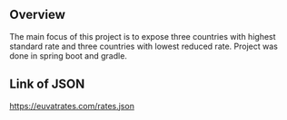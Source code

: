 ## Overview 
The main focus of this project is to expose three countries with highest standard rate and three countries with lowest reduced rate.
Project was done in spring boot and gradle.

## Link of JSON
https://euvatrates.com/rates.json
